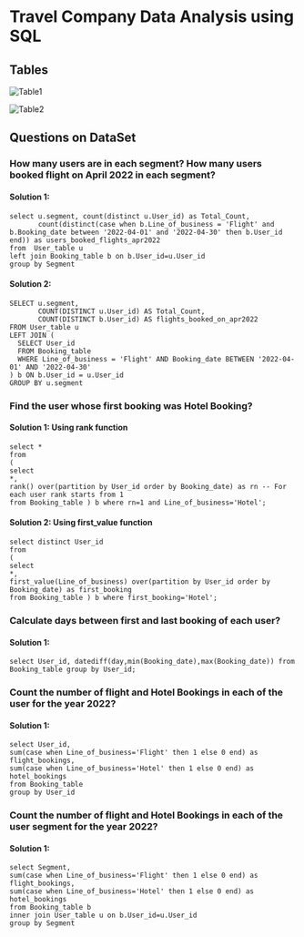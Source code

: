 # Travel Company Data Analysis using SQL

## Tables

![Table1](./img/Booking_Table.PNG)

![Table2](./img/user_table.PNG)

## Questions on DataSet

### How many users are in each segment? How many users booked flight on April 2022 in each segment?

#### Solution 1:

```
select u.segment, count(distinct u.User_id) as Total_Count,
       count(distinct(case when b.Line_of_business = 'Flight' and b.Booking_date between '2022-04-01' and '2022-04-30' then b.User_id end)) as users_booked_flights_apr2022
from  User_table u
left join Booking_table b on b.User_id=u.User_id
group by Segment

```

#### Solution 2:

```
SELECT u.segment,
       COUNT(DISTINCT u.User_id) AS Total_Count,
       COUNT(DISTINCT b.User_id) AS flights_booked_on_apr2022
FROM User_table u
LEFT JOIN (
  SELECT User_id
  FROM Booking_table
  WHERE Line_of_business = 'Flight' AND Booking_date BETWEEN '2022-04-01' AND '2022-04-30'
) b ON b.User_id = u.User_id
GROUP BY u.segment

```

### Find the user whose first booking was Hotel Booking?

#### Solution 1: Using rank function
```
select *
from
(
select 
*,
rank() over(partition by User_id order by Booking_date) as rn -- For each user rank starts from 1 
from Booking_table ) b where rn=1 and Line_of_business='Hotel';

```
#### Solution 2: Using first_value function
```
select distinct User_id
from
(
select 
*,
first_value(Line_of_business) over(partition by User_id order by Booking_date) as first_booking 
from Booking_table ) b where first_booking='Hotel';

```
### Calculate days between first and last booking of each user?

#### Solution 1:
```
select User_id, datediff(day,min(Booking_date),max(Booking_date)) from Booking_table group by User_id;

```


### Count the number of flight and Hotel Bookings in each of the user for the year 2022?

#### Solution 1:

```
select User_id,
sum(case when Line_of_business='Flight' then 1 else 0 end) as flight_bookings,
sum(case when Line_of_business='Hotel' then 1 else 0 end) as hotel_bookings
from Booking_table
group by User_id

```
### Count the number of flight and Hotel Bookings in each of the user segment for the year 2022?

#### Solution 1:

```
select Segment,
sum(case when Line_of_business='Flight' then 1 else 0 end) as flight_bookings,
sum(case when Line_of_business='Hotel' then 1 else 0 end) as hotel_bookings
from Booking_table b
inner join User_table u on b.User_id=u.User_id
group by Segment

```









